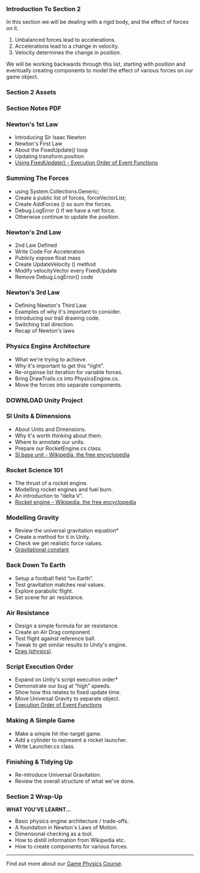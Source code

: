 ### Introduction To Section 2 ###

In this section we will be dealing with a rigid body, and the effect of forces
on it.
  1. Unbalanced forces lead to accelerations.
  2. Accelerations lead to a change in velocity.
  3. Velocity determines the change in position.
  
We will be working backwards through this list, starting with position and
eventually creating components to model the effect of various forces on our
game object.

### Section 2 Assets ###



### Section Notes PDF ###



### Newton's 1st Law ###

+ Introducing Sir Isaac Newton 
+ Newton's First Law 
+ About the FixedUpdate() loop 
+ Updating transform.position
+ [Using FixedUpdate() - Execution Order of Event Functions](https://docs.unity3d.com/Manual/ExecutionOrder.html)

### Summing The Forces ###

+ using System.Collections.Generic; 
+ Create a public list of forces, forceVectorList; 
+ Create AddForces () so sum the forces. 
+ Debug.LogError () if we have a net force. 
+ Otherwise continue to update the position.

### Newton's 2nd Law ###

+ 2nd Law Defined
+ Write Code For Acceleration
+ Publicly expose float mass
+ Create UpdateVelocity () method
+ Modify velocityVector every FixedUpdate
+ Remove Debug.LogError() code

### Newton's 3rd Law ###

+ Defining Newton's Third Law. 
+ Examples of why it's important to consider. 
+ Introducing our trail drawing code. 
+ Switching trail direction. 
+ Recap of Newton's laws

### Physics Engine Architecture ###

+ What we're trying to achieve. 
+ Why it's important to get this “right”. 
+ Re-orgainse list iteration for variable forces. 
+ Bring DrawTrails.cs into PhysicsEngine.cs. 
+ Move the forces into separate components.

### DOWNLOAD Unity Project ###



### SI Units & Dimensions ###

+ About Units and Dimensions. 
+ Why it's worth thinking about them. 
+ Where to annotate our units. 
+ Prepare our RocketEngine.cs class.
+ [SI base unit - Wikipedia, the free encyclopedia](https://en.wikipedia.org/wiki/SI_base_unit)

### Rocket Science 101 ###

+ The thrust of a rocket engine. 
+ Modelling rocket engines and fuel burn. 
+ An introduction to “delta V”.  
+ [Rocket engine - Wikipedia, the free encyclopedia](https://en.wikipedia.org/wiki/Rocket_engine)

### Modelling Gravity ###

+ Review the universal gravitation equation* 
+ Create a method for it in Unity. 
+ Check we get realistic force values. 
+ [Gravitational constant](https://en.wikipedia.org/wiki/Gravitational_constant)

### Back Down To Earth ###

+ Setup a football field “on Earth”. 
+ Test gravitation matches real values. 
+ Explore parabolic flight. 
+ Set scene for air resistance.

### Air Resistance ###

+ Design a simple formula for air resistance. 
+ Create an Air Drag component. 
+ Test flight against reference ball. 
+ Tweak to get similar results to Unity's engine.
+ [Drag (physics)](https://en.wikipedia.org/wiki/Drag_(physics))

### Script Execution Order ###

+ Expand on Unity's script execution order* 
+ Demonstrate our bug at “high” speeds. 
+ Show how this relates to fixed update time. 
+ Move Universal Gravity to separate object. 
+ [Execution Order of Event Functions](https://docs.unity3d.com/Manual/ExecutionOrder.html)

### Making A Simple Game ###

+ Make a simple hit-the-target game. 
+ Add a cylinder to represent a rocket launcher. 
+ Write Launcher.cs class.

### Finishing & Tidying Up ###

+ Re-introduce Universal Gravitation. 
+ Review the overall structure of what we've done.

### Section 2 Wrap-Up ###

**WHAT YOU'VE LEARNT...**
+ Basic physics engine architecture / trade-offs. 
+ A foundation in Newton's Laws of Motion. 
+ Dimensional checking as a tool. 
+ How to distill information from Wikipedia etc. 
+ How to create components for various forces.

---
Find out more about our [Game Physics Course](https://www.udemy.com/gamephysics/?couponCode=GitHubDiscount).
